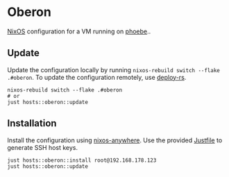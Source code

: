 # Oberon

[NixOS] configuration for a VM running on [phoebe](../phoebe/)..

[NixOS]: https://nixos.org/

## Update

Update the configuration locally by running `nixos-rebuild switch --flake .#oberon`.
To update the configuration remotely, use [deploy-rs].

```console
nixos-rebuild switch --flake .#oberon
# or
just hosts::oberon::update
```

[deploy-rs]: https://github.com/serokell/deploy-rs

## Installation

Install the configuration using [nixos-anywhere].
Use the provided [Justfile](./Justfile) to generate SSH host keys.

```console
just hosts::oberon::install root@192.168.178.123
just hosts::oberon::update
```

[nixos-anywhere]: https://github.com/nix-community/nixos-anywhere
